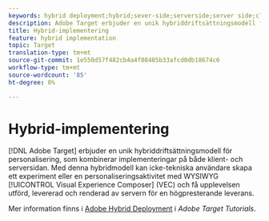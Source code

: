 ```yaml
---
keywords: hybrid deployment;hybrid;sever-side;serverside;server side;client-side;clientside;client side;hybrid implementation
description: Adobe Target erbjuder en unik hybriddriftsättningsmodell för personalisering, blandning av implementeringar på både klient- och serversidan.
title: Hybrid-implementering
feature: hybrid implementation
topic: Target
translation-type: tm+mt
source-git-commit: 1e550d57f482cb4a4f08485b33afcd0db18674c6
workflow-type: tm+mt
source-wordcount: '85'
ht-degree: 0%

---
```



# Hybrid-implementering

[!DNL Adobe Target] erbjuder en unik hybriddriftsättningsmodell för personalisering, som kombinerar implementeringar på både klient- och serversidan. Med denna hybridmodell kan icke-tekniska användare skapa ett experiment eller en personaliseringsaktivitet med WYSIWYG [!UICONTROL Visual Experience Composer] (VEC) och få upplevelsen utförd, levererad och renderad av servern för en högpresterande leverans.

Mer information finns i [Adobe Hybrid Deployment](https://docs.adobe.com/content/help/en/target-learn/tutorials/implementation/hybrid-deployment.html) i *Adobe Target Tutorials*.
